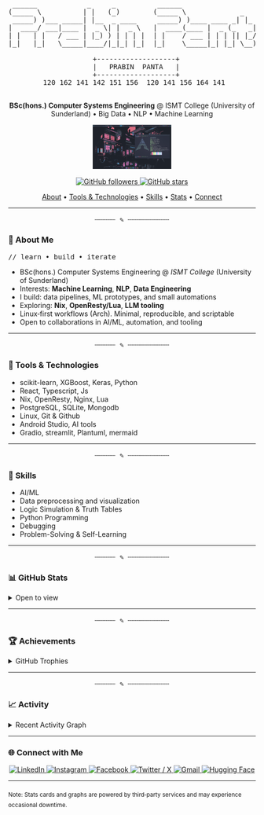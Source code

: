 <div align="center">

  <pre><samp>
 ______            _     _          ______                        
(_____ \          | |   (_)        (_____ \             _         
 _____) )___ _____| |__  _ ____     _____) )____ ____ _| |_ _____ 
|  ____/ ___|____ |  _ \| |  _ \   |  ____(____ |  _ (_   _|____ |
| |   | |   / ___ | |_) ) | | | |  | |    / ___ | | | || |_/ ___ |
|_|   |_|   \_____|____/|_|_| |_|  |_|    \_____|_| |_| \__)_____|
                                                                  
  +-------------------+
  |   PRABIN  PANTA   |
  +-------------------+
  120 162 141 142 151 156  120 141 156 164 141 
  </samp></pre>

  <p><strong>BSc(hons.) Computer Systems Engineering</strong> @ ISMT College (University of Sunderland) • Big Data • NLP • Machine Learning</p>

  <p>
    <img src="os_image/Arch_Linux.png" alt="Arch Linux" width="160" />
  </p>

  <p>
    <a href="https://github.com/prabinpanta0">
      <img src="https://img.shields.io/github/followers/prabinpanta0?label=Followers&style=flat&color=555" alt="GitHub followers" />
    </a>
    <a href="https://github.com/prabinpanta0?tab=repositories">
      <img src="https://img.shields.io/github/stars/prabinpanta0?affiliations=OWNER%2CCOLLABORATOR&style=flat&color=777" alt="GitHub stars" />
    </a>
  </p>

  <p>
  <a href="#about-me">About</a> •
  <a href="#tools-and-technologies">Tools & Technologies</a> •
  <a href="#skills">Skills</a> •
  <a href="#github-stats">Stats</a> •
  <a href="#connect-with-me">Connect</a>
  </p>
  
</div>

---
<p align="center"><samp>┄┄┄┄┄ ✎ ┄┄┄┄┄┄┄┄┄┄</samp></p>


<h3 id="about-me">👋 About Me</h3>

<p><samp>// learn • build • iterate</samp></p>

- BSc(hons.) Computer Systems Engineering @ <em>ISMT College</em> (University of Sunderland)
- Interests: <strong>Machine Learning</strong>, <strong>NLP</strong>, <strong>Data Engineering</strong>
- I build: data pipelines, ML prototypes, and small automations
- Exploring: <strong>Nix</strong>, <strong>OpenResty/Lua</strong>, <strong>LLM tooling</strong>
- Linux‑first workflows (Arch). Minimal, reproducible, and scriptable
- Open to collaborations in AI/ML, automation, and tooling

---
<p align="center"><samp>┄┄┄┄┄ ✎ ┄┄┄┄┄┄┄┄┄┄</samp></p>

<h3 id="tools-and-technologies">🧰 Tools & Technologies</h3>

- scikit-learn, XGBoost, Keras, Python
- React, Typescript, Js
- Nix, OpenResty, Nginx, Lua
- PostgreSQL, SQLite, Mongodb
- Linux, Git & Github
- Android Studio, AI tools
- Gradio, streamlit, Plantuml, mermaid

---
<p align="center"><samp>┄┄┄┄┄ ✎ ┄┄┄┄┄┄┄┄┄┄</samp></p>

<h3 id="skills">🧠 Skills</h3>

- AI/ML
- Data preprocessing and visualization
- Logic Simulation & Truth Tables
- Python Programming
- Debugging
- Problem-Solving & Self-Learning

---
<p align="center"><samp>┄┄┄┄┄ ✎ ┄┄┄┄┄┄┄┄┄┄</samp></p>

<h3 id="github-stats">📊 GitHub Stats</h3>

<details>
  <summary>Open to view</summary>

  <table>
    <tr>
      <td>
        <picture>
          <source media="(prefers-color-scheme: dark)" srcset="https://github-readme-stats.vercel.app/api?username=prabinpanta0&show_icons=true&theme=github_dark&hide_border=false" />
          <source media="(prefers-color-scheme: light)" srcset="https://github-readme-stats.vercel.app/api?username=prabinpanta0&show_icons=true&theme=default&hide_border=false" />
          <img alt="GitHub Stats" src="https://github-readme-stats.vercel.app/api?username=prabinpanta0&show_icons=true&theme=default&hide_border=false" />
        </picture>
      </td>
      <td>
        <picture>
          <source media="(prefers-color-scheme: dark)" srcset="https://github-readme-streak-stats.herokuapp.com?user=prabinpanta0&theme=dark&hide_border=false" />
          <source media="(prefers-color-scheme: light)" srcset="https://github-readme-streak-stats.herokuapp.com?user=prabinpanta0&theme=default&hide_border=false" />
          <img alt="GitHub Streak" src="https://github-readme-streak-stats.herokuapp.com?user=prabinpanta0&theme=default&hide_border=false" />
        </picture>
      </td>
    </tr>
    <tr>
      <td>
        <picture>
          <source media="(prefers-color-scheme: dark)" srcset="https://github-readme-stats.vercel.app/api/top-langs/?username=prabinpanta0&layout=compact&langs_count=8&theme=github_dark&hide_border=false" />
          <source media="(prefers-color-scheme: light)" srcset="https://github-readme-stats.vercel.app/api/top-langs/?username=prabinpanta0&layout=compact&langs_count=8&theme=default&hide_border=false" />
          <img alt="Top Languages" src="https://github-readme-stats.vercel.app/api/top-langs/?username=prabinpanta0&layout=compact&langs_count=8&theme=default&hide_border=false" />
        </picture>
      </td>
      <td>
        <picture>
          <source media="(prefers-color-scheme: dark)" srcset="https://github-profile-summary-cards.vercel.app/api/cards/productive-time?username=prabinpanta0&theme=github_dark&utcOffset=5.45" />
          <source media="(prefers-color-scheme: light)" srcset="https://github-profile-summary-cards.vercel.app/api/cards/productive-time?username=prabinpanta0&theme=github&utcOffset=5.45" />
          <img alt="Productive Time" src="https://github-profile-summary-cards.vercel.app/api/cards/productive-time?username=prabinpanta0&theme=github&utcOffset=5.45" />
        </picture>
      </td>
    </tr>
  </table>

</details>

---
<p align="center"><samp>┄┄┄┄┄ ✎ ┄┄┄┄┄┄┄┄┄┄</samp></p>

<h3 id="achievements">🏆 Achievements</h3>

<details>
  <summary>GitHub Trophies</summary>

  <picture>
    <source media="(prefers-color-scheme: dark)" srcset="https://github-profile-trophy.vercel.app/?username=prabinpanta0&theme=onedark&no-frame=true&no-bg=true&margin-w=5" />
    <source media="(prefers-color-scheme: light)" srcset="https://github-profile-trophy.vercel.app/?username=prabinpanta0&theme=flat&no-frame=true&no-bg=true&margin-w=5" />
    <img alt="GitHub Trophies" src="https://github-profile-trophy.vercel.app/?username=prabinpanta0&theme=flat&no-frame=true&no-bg=true&margin-w=5" />
  </picture>

</details>

---
<p align="center"><samp>┄┄┄┄┄ ✎ ┄┄┄┄┄┄┄┄┄┄</samp></p>

<h3 id="activity">📈 Activity</h3>

<details>
  <summary>Recent Activity Graph</summary>

  <a href="https://github.com/prabinpanta0">
    <picture>
      <source media="(prefers-color-scheme: dark)" srcset="https://github-readme-activity-graph.vercel.app/graph?username=prabinpanta0&theme=github-dark&area=false" />
      <source media="(prefers-color-scheme: light)" srcset="https://github-readme-activity-graph.vercel.app/graph?username=prabinpanta0&theme=github-compact&area=false" />
      <img alt="Activity Graph" src="https://github-readme-activity-graph.vercel.app/graph?username=prabinpanta0&theme=github-compact&area=false" />
    </picture>
  </a>

</details>

---

<h3 id="connect-with-me">🌐 Connect with Me</h3>
<div align="center">
  <a href="https://www.linkedin.com/in/prabinpanta00/" target="_blank">
  <img src="https://img.shields.io/badge/LinkedIn-555?style=for-the-badge&logo=linkedin&logoColor=white" alt="LinkedIn" />
  </a>
  <a href="https://www.instagram.com/prabinpanta0/" target="_blank">
  <img src="https://img.shields.io/badge/Instagram-555?style=for-the-badge&logo=instagram&logoColor=white" alt="Instagram" />
  </a>
  <a href="https://www.facebook.com/prabinpanta0" target="_blank">
  <img src="https://img.shields.io/badge/Facebook-555?style=for-the-badge&logo=facebook&logoColor=white" alt="Facebook" />
  </a>
  <a href="https://twitter.com/PrabinPanta6" target="_blank">
    <img src="https://img.shields.io/badge/Twitter%2FX-111?style=for-the-badge&logo=x&logoColor=white" alt="Twitter / X" />
  </a>
  <a href="mailto:pantaprabin30@gmail.com" target="_blank">
  <img src="https://img.shields.io/badge/Gmail-555?style=for-the-badge&logo=gmail&logoColor=white" alt="Gmail" />
  </a>
  <a href="https://huggingface.co/prabinpanta0" target="_blank">
  <img src="https://img.shields.io/badge/Hugging_Face-555?style=for-the-badge&logo=huggingface&logoColor=white" alt="Hugging Face" />
  </a>
</div>

---

<sub>Note: Stats cards and graphs are powered by third‑party services and may experience occasional downtime.</sub>

